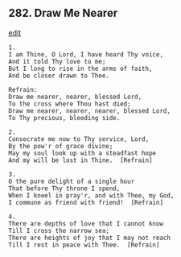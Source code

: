 
## 282.  Draw Me Nearer
[edit](https://docs.google.com/document/d/1msf9TWlEU1C1qY%2DKdJ1ZRuB6vxbcAVsU/edit?mode=html)



    1.
    I am Thine, O Lord, I have heard Thy voice,
    And it told Thy love to me;
    But I long to rise in the arms of faith,
    And be closer drawn to Thee.

    Refrain:
    Draw me nearer, nearer, blessed Lord,
    To the cross where Thou hast died;
    Draw me nearer, nearer, nearer, blessed Lord,
    To Thy precious, bleeding side.

    2.
    Consecrate me now to Thy service, Lord,
    By the pow'r of grace divine;
    May my soul look up with a steadfast hope
    And my will be lost in Thine.  [Refrain]

    3.
    O the pure delight of a single hour
    That before Thy throne I spend,
    When I kneel in pray'r, and with Thee, my God,
    I commune as friend with friend!  [Refrain]

    4.
    There are depths of love that I cannot know
    Till I cross the narrow sea;
    There are heights of joy that I may not reach
    Till I rest in peace with Thee.  [Refrain]
